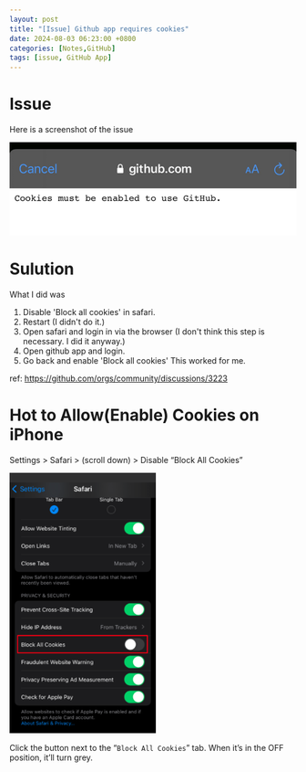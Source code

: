 ```yaml
---
layout: post
title: "[Issue] Github app requires cookies"
date: 2024-08-03 06:23:00 +0800
categories: [Notes,GitHub]
tags: [issue, GitHub App]
---
```



# Issue

Here is a screenshot of the issue

![Cookies must be enabled to use GitHub.](/assets/img/post/github-app-cookies-must-be-enabled.png)


# Sulution

What I did was  
1. Disable 'Block all cookies' in safari.
2. Restart (I didn't do it.)
3. Open safari and login in via the browser (I don't think this step is necessary. I did it anyway.)
4. Open github app and login.
5. Go back and enable 'Block all cookies'
This worked for me.


ref: <https://github.com/orgs/community/discussions/3223>

# Hot to Allow(Enable) Cookies on iPhone

Settings > Safari > (scroll down) > Disable “Block All Cookies”

![](/assets/img/post/how-to-enable-cookies-on-an-iphone.png)

Click the button next to the “`Block All Cookies`” tab. When it’s in the OFF position, it’ll turn grey.